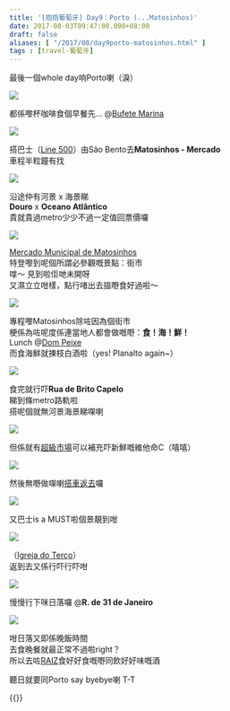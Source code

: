 ```yaml
---
title: '[抱抱葡萄牙] Day9：Porto (...Matosinhos)'
date: 2017-08-03T09:47:00.000+08:00
draft: false
aliases: [ "/2017/08/day9porto-matosinhos.html" ]
tags : [travel-葡萄牙]
---
```


最後一個whole day响Porto喇（淚）  

![](/images/portugal9a2.jpg)

都係嚟杯咖啡食個早餐先... @[Bufete Marina](https://hidie.net/portugal9a/)  

![](/images/portugal9b1.jpg)

搭巴士（[Line 500](https://hidie.net/portugal9b/)）由São Bento去**Matosinhos - Mercado**  
車程半粒鐘有找  

![](/images/portugal9.jpg)

沿途仲有河景 x 海景睇  
**Douro** x **Oceano Atlântico**  
貴就貴過metro少少不過一定值回票價囉  

![](/images/portugal9c2.jpg)

[Mercado Municipal de Matosinhos](https://hidie.net/portugal9c/)  
特登嚟到呢個所謂必參觀嘅景點：街市  
嗱～ 見到啦佢哋未開呀  
又濕立立咁樣，點行啫出去搵嘢食好過啦～  

![](/images/portugal9d1.jpg)

專程嚟Matosinhos除咗因為個街市  
梗係為咗呢度係連當地人都會做嘅嘢：**食！海！鮮！**  
Lunch @[Dom Peixe](https://hidie.net/portugal9d/)  
而食海鮮就揀枝白酒啦（yes! Planalto again~）  

![](/images/portugal9e0.jpg)

食完就行吓**Rua de Brito Capelo**  
睇到條metro路軌啦  
搭呢個就無河景海景睇㗎喇  

![](/images/portugal9e1.jpg)

但係就有[超級市場](https://hidie.net/portugal9e/)可以補充吓新鮮嘅維他命C（嘻嘻）  

![](/images/portugal9f2.jpg)

然後無嘢做㗎喇[搭車返去](https://hidie.net/portugal9f/)囉  

![](/images/portugal9f5.jpg)

又巴士is a MUST啦個景靚到咁  

![](/images/portugal9g.jpg)

（[Igreja do Terço](https://hidie.net/portugal9g/)）  
返到去又係行吓行吓咁  

![](/images/portugal9g2.jpg)

慢慢行下咪日落囉 @**R. de 31 de Janeiro**  

![](/images/portugal9h2.jpg)

咁日落又即係晚飯時間  
去食晚餐就最正常不過啦right？  
所以去咗[RAIZ](https://hidie.net/portugal9h/)食好好食嘅嘢同飲好好味嘅酒  
  
  
聽日就要同Porto say byebye喇 T-T  
  

{{<portugal>}}  
